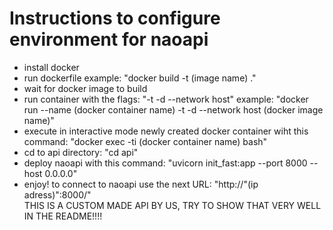 # Instructions to configure environment for naoapi
* install docker
* run dockerfile example: "docker build -t (image name) ."
* wait for docker image to build
* run container with the flags: "-t -d --network host" example: "docker run --name (docker container name) -t -d --network host (docker image name)"
* execute in interactive mode newly created docker container wiht this command: "docker exec -ti (docker container name) bash"
* cd to api directory: "cd api"
* deploy naoapi with this command: "uvicorn init_fast:app --port 8000 --host 0.0.0.0"
* enjoy! to connect to naoapi use the next URL: "http://"(ip adress)":8000/"\
THIS IS A CUSTOM MADE API BY US, TRY TO SHOW THAT VERY WELL IN THE README!!!!
